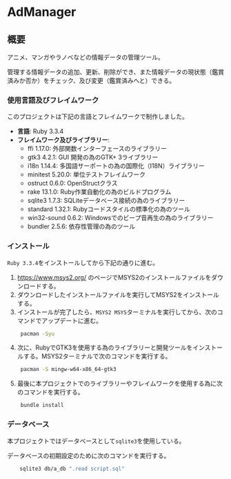 # AdManager

## 概要

アニメ、マンガやラノベなどの情報データの管理ツール。

管理する情報データの追加、更新、削除ができ、また情報データの現状態（鑑賞済みか否か）をチェック、及び変更（鑑賞済みへと）できる。

### 使用言語及びフレイムワーク

このプロジェクトは下記の言語とフレイムワークで制作しました。

- **言語**: Ruby 3.3.4
- **フレイムワーク及びライブラリー**:
    - ffi 1.17.0: 外部関数インターフェースのライブラリー
    - gtk3 4.2.1: GUI 開発の為のGTK+ 3ライブラリー
    - i18n 1.14.4: 多国語サーポートの為の国際化（I18N）ライブラリー
    - minitest 5.20.0: 単位テストフレイムワーク
    - ostruct 0.6.0: OpenStructクラス
    - rake 13.1.0: Ruby作業自動化の為のビルドプログラム
    - sqlite3 1.7.3: SQLiteデータベース接続の為のライブラリー
    - standard 1.32.1: Rubyコードスタイルの標準化の為のツール 
    - win32-sound 0.6.2: Windowsでのビープ音再生の為のライブラリー
    - bundler 2.5.6: 依存性管理の為のツール

### インストール

`Ruby 3.3.4`をインストールしてから下記の通りに進む。

1. https://www.msys2.org/ のページでMSYS2のインストールファイルをダウンロードする。
2. ダウンロードしたインストールファイルを実行してMSYS2をインストールする。
3. インストールが完了したら、`MSYS2 MSYS`ターミナルを実行してから、次のコマンドでアップデートに進む。
   ```bash
    pacman -Syu
    ```
4. 次に、RubyでGTK3を使用する為のライブラリーと開発ツールをインストールする。MSYS2ターミナルで次のコマンドを実行する。
   ```bash
    pacman -S mingw-w64-x86_64-gtk3
   ```
5. 最後に本プロジェクトでのライブラリーやフレイムワークを使用する為に次のコマンドを実行する。
   ```bash
    bundle install
   ```
   
### データベース

本プロジェクトではデータベースとして`sqlite3`を使用している。

データベースの初期設定のために次のコマンドを実行する。

```bash
    sqlite3 db/a_db ".read script.sql"
```